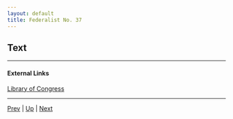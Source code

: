 ```yaml
---
layout: default
title: Federalist No. 37
---
```


## Text

---
#### External Links
[Library of Congress]()

---

[Prev](36.md) | [Up](README.md) | [Next](38.md)
